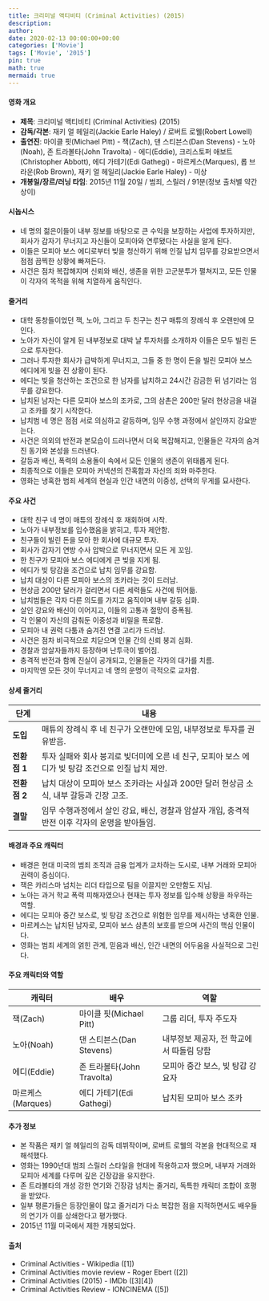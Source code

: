 ```yaml
---
title: 크리미널 액티비티 (Criminal Activities) (2015)
description: 
author: 
date: 2020-02-13 00:00:00+00:00
categories: ['Movie']
tags: ['Movie', '2015']
pin: true
math: true
mermaid: true
---
```

#### 영화 개요

- **제목**: 크리미널 액티비티 (Criminal Activities) (2015)  
- **감독/각본**: 재키 얼 헤일리(Jackie Earle Haley) / 로버트 로웰(Robert Lowell)  
- **출연진**: 마이클 핏(Michael Pitt) - 잭(Zach), 댄 스티븐스(Dan Stevens) - 노아(Noah), 존 트라볼타(John Travolta) - 에디(Eddie), 크리스토퍼 애보트(Christopher Abbott), 에디 가테기(Edi Gathegi) - 마르케스(Marques), 롭 브라운(Rob Brown), 재키 얼 헤일리(Jackie Earle Haley) - 미상  
- **개봉일/장르/러닝 타임**: 2015년 11월 20일 / 범죄, 스릴러 / 91분(정보 출처별 약간 상이)  

#### 시놉시스

- 네 명의 젊은이들이 내부 정보를 바탕으로 큰 수익을 보장하는 사업에 투자하지만, 회사가 갑자기 무너지고 자신들이 모피아와 연루됐다는 사실을 알게 된다.  
- 이들은 모피아 보스 에디로부터 빚을 청산하기 위해 인질 납치 임무를 강요받으면서 점점 끔찍한 상황에 빠져든다.  
- 사건은 점차 복잡해지며 신뢰와 배신, 생존을 위한 고군분투가 펼쳐지고, 모든 인물이 각자의 목적을 위해 치열하게 움직인다.  

#### 줄거리

- 대학 동창들이었던 잭, 노아, 그리고 두 친구는 친구 매튜의 장례식 후 오랜만에 모인다.  
- 노아가 자신이 알게 된 내부정보로 대박 날 투자처를 소개하자 이들은 모두 빌린 돈으로 투자한다.  
- 그러나 투자한 회사가 급박하게 무너지고, 그들 중 한 명이 돈을 빌린 모피아 보스 에디에게 빚을 진 상황이 된다.  
- 에디는 빚을 청산하는 조건으로 한 남자를 납치하고 24시간 감금한 뒤 넘기라는 임무를 강요한다.  
- 납치된 남자는 다른 모피아 보스의 조카로, 그의 삼촌은 200만 달러 현상금을 내걸고 조카를 찾기 시작한다.  
- 납치범 네 명은 점점 서로 의심하고 갈등하며, 임무 수행 과정에서 살인까지 강요받는다.  
- 사건은 의외의 반전과 본모습이 드러나면서 더욱 복잡해지고, 인물들은 각자의 숨겨진 동기와 본성을 드러낸다.  
- 갈등과 배신, 폭력의 소용돌이 속에서 모든 인물의 생존이 위태롭게 된다.  
- 최종적으로 이들은 모피아 커넥션의 잔혹함과 자신의 죄와 마주한다.  
- 영화는 냉혹한 범죄 세계의 현실과 인간 내면의 이중성, 선택의 무게를 묘사한다.  

#### 주요 사건

- 대학 친구 네 명이 매튜의 장례식 후 재회하며 시작.  
- 노아가 내부정보를 입수했음을 밝히고, 투자 제안함.  
- 친구들이 빌린 돈을 모아 한 회사에 대규모 투자.  
- 회사가 갑자기 연방 수사 압박으로 무너지면서 모든 게 꼬임.  
- 한 친구가 모피아 보스 에디에게 큰 빚을 지게 됨.  
- 에디가 빚 탕감을 조건으로 납치 임무를 강요함.  
- 납치 대상이 다른 모피아 보스의 조카라는 것이 드러남.  
- 현상금 200만 달러가 걸리면서 다른 세력들도 사건에 뛰어듦.  
- 납치범들은 각자 다른 의도를 가지고 움직이며 내부 갈등 심화.  
- 살인 강요와 배신이 이어지고, 이들의 고통과 절망이 증폭됨.  
- 각 인물이 자신의 감춰둔 이중성과 비밀을 폭로함.  
- 모피아 내 권력 다툼과 숨겨진 연결 고리가 드러남.  
- 사건은 점차 비극적으로 치닫으며 인물 간의 신뢰 붕괴 심화.  
- 경찰과 암살자들까지 등장하며 난투극이 벌어짐.  
- 충격적 반전과 함께 진실이 공개되고, 인물들은 각자의 대가를 치름.  
- 마지막엔 모든 것이 무너지고 네 명의 운명이 극적으로 교차함.  

#### 상세 줄거리

| **단계**   | **내용**                                                                                           |
|------------|--------------------------------------------------------------------------------------------------|
| **도입**   | 매튜의 장례식 후 네 친구가 오랜만에 모임, 내부정보로 투자를 권유받음.                             |
| **전환점 1**| 투자 실패와 회사 붕괴로 빚더미에 오른 네 친구, 모피아 보스 에디가 빚 탕감 조건으로 인질 납치 제안.   |
| **전환점 2**| 납치 대상이 모피아 보스 조카라는 사실과 200만 달러 현상금 소식, 내부 갈등과 긴장 고조.             |
| **결말**   | 임무 수행과정에서 살인 강요, 배신, 경찰과 암살자 개입, 충격적 반전 이후 각자의 운명을 받아들임.       |

#### 배경과 주요 캐릭터

- 배경은 현대 미국의 범죄 조직과 금융 업계가 교차하는 도시로, 내부 거래와 모피아 권력이 중심이다.  
- 잭은 카리스마 넘치는 리더 타입으로 팀을 이끌지만 오만함도 지님.  
- 노아는 과거 학교 폭력 피해자였으나 현재는 투자 정보를 입수해 상황을 좌우하는 역할.  
- 에디는 모피아 중간 보스로, 빚 탕감 조건으로 위험한 임무를 제시하는 냉혹한 인물.  
- 마르케스는 납치된 남자로, 모피아 보스 삼촌의 보호를 받으며 사건의 핵심 인물이다.  
- 영화는 범죄 세계의 얽힌 관계, 믿음과 배신, 인간 내면의 어두움을 사실적으로 그린다.  

#### 주요 캐릭터와 역할

| **캐릭터** | **배우**           | **역할**                         |
|------------|--------------------|--------------------------------|
| 잭(Zach)   | 마이클 핏(Michael Pitt)    | 그룹 리더, 투자 주도자              |
| 노아(Noah) | 댄 스티븐스(Dan Stevens)    | 내부정보 제공자, 전 학교에서 따돌림 당함  |
| 에디(Eddie)| 존 트라볼타(John Travolta)| 모피아 중간 보스, 빚 탕감 강요자        |
| 마르케스(Marques) | 에디 가테기(Edi Gathegi)   | 납치된 모피아 보스 조카               |

#### 추가 정보

- 본 작품은 재키 얼 헤일리의 감독 데뷔작이며, 로버트 로웰의 각본을 현대적으로 재해석했다.  
- 영화는 1990년대 범죄 스릴러 스타일을 현대에 적용하고자 했으며, 내부자 거래와 모피아 세계를 다루며 깊은 긴장감을 유지한다.  
- 존 트라볼타의 개성 강한 연기와 긴장감 넘치는 줄거리, 독특한 캐릭터 조합이 호평을 받았다.  
- 일부 평론가들은 등장인물이 많고 줄거리가 다소 복잡한 점을 지적하면서도 배우들의 연기가 이를 상쇄한다고 평가했다.  
- 2015년 11월 미국에서 제한 개봉되었다.  

#### 출처

- Criminal Activities - Wikipedia ([1])  
- Criminal Activities movie review - Roger Ebert ([2])  
- Criminal Activities (2015) - IMDb ([3][4])  
- Criminal Activities Review - IONCINEMA ([5])

